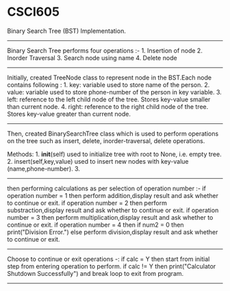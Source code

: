 # CSCI605
Binary Search Tree (BST) Implementation.
___________________________________________________________________________________________________________________________________________
Binary Search Tree performs four operations :-
    1. Insertion of node
    2. Inorder Traversal
    3. Search node using name
    4. Delete node
__________________________________________________________________________________________________________________________________________
Initially, created TreeNode class to represent node in the BST.Each node contains following :
    1. key: variable used to store name of the person.
    2. value: variable used to store phone-number of the person in key variable.
    3. left: reference to the left child node of the tree. Stores key-value smaller than current node.
    4. right: reference to the right child node of the tree. Stores key-value greater than current node.
__________________________________________________________________________________________________________________________________________
Then, created BinarySearchTree class which is used to perform operations on the tree such as insert, delete, inorder-traversal, delete operations.

Methods:
    1. __init__(self) used to initialize tree with root to None, i.e. empty tree.
    2. insert(self,key,value) used to insert new nodes with key-value (name,phone-number).
    3. 

__________________________________________________________________________________________________________________________________________
then performing calculations as per selection of operation number :-
    if operation number = 1 then
        perform addition,display result and ask whether to continue or exit.
    if operation number = 2 then
        perform substraction,display result and ask whether to continue or exit.
    if operation number = 3 then
        perform multiplication,display result and ask whether to continue or exit.
    if operation number = 4 then
        if num2 = 0 then 
            print("Division Error.")
        else
            perform division,display result and ask whether to continue or exit.
_________________________________________________________________________________________________________________________________________
Choose to continue or exit operations -:
    if calc = Y then
        start from initial step from entering operation to perform.
    if calc != Y then
        print("Calculator Shutdown Successfully") and break loop to exit from program.
_________________________________________________________________________________________________________________________________________